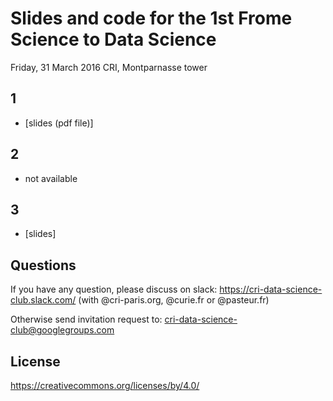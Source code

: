 # Slides and code for the 1st Frome Science to Data Science
Friday, 31 March 2016
CRI, Montparnasse tower 

## 1

* [slides (pdf file)]<!--- (./DeepLearningIntro-DLClub-Oct-11-2016-ChZ.pdf) --->


## 2

* not available

## 3


* [slides]<!---(http://www.slideshare.net/gdumas/whole-brain-simulations-and-the-discrepancysimilarity-between-artificial-natural-neural-networks) --->

## Questions
If you have any question, please discuss on slack: https://cri-data-science-club.slack.com/ (with @cri-paris.org, @curie.fr or @pasteur.fr)

Otherwise send invitation request to: cri-data-science-club@googlegroups.com

## License
https://creativecommons.org/licenses/by/4.0/


